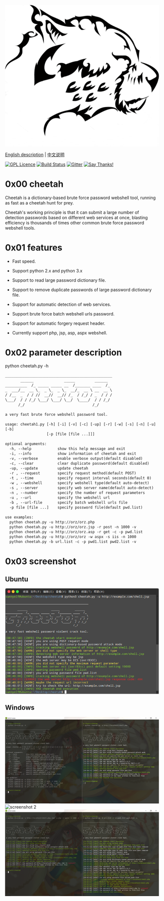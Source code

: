 ![cheetah logo](images/logo.jpg)

[English description](README.md) | [中文说明](README_zh.md)

[![GPL Licence](https://badges.frapsoft.com/os/gpl/gpl.svg?v=103)](https://opensource.org/licenses/GPL-3.0/) 
[![Build Status](https://travis-ci.org/sunnyelf/cheetah.svg?branch=master)](https://travis-ci.org/sunnyelf/cheetah)
[![Gitter](https://badges.gitter.im/Join%20Chat.svg)](https://gitter.im/cheetah-community/)
[![Say Thanks!](https://img.shields.io/badge/Say%20Thanks-!-1EAEDB.svg)](https://saythanks.io/to/sunnyelf)

# 0x00 cheetah

Cheetah is a dictionary-based brute force password webshell tool, running as fast as a cheetah hunt for prey. 

Cheetah's working principle is that it can submit a large number of detection passwords based on different web services at once, blasting efficiency is thousands of times other common brute force password webshell tools.

# 0x01 features

* Fast speed.

* Support python 2.x and python 3.x

* Support to read large password dictionary file.

* Support to remove duplicate passwords of large password dictionary file.

* Support for automatic detection of web services.

* Support brute force batch webshell urls password.

* Support for automatic forgery request header.

* Currently support php, jsp, asp, aspx webshell.

# 0x02 parameter description

python cheetah.py -h

	_________________________________________________
	       ______              _____         ______
	__________  /_ _____ _____ __  /_______ ____  /_
	_  ___/__  __ \_  _ \_  _ \_  __/_  __ \ __  __ \
	/ /__  _  / / //  __//  __// /_  / /_/ / _  / / /
	\___/  / / /_/ \___/ \___/ \__/  \____/  / / /_/
	      /_/                               /_/
	
	a very fast brute force webshell password tool.
	
	usage: cheetah1.py [-h] [-i] [-v] [-c] [-up] [-r] [-w] [-s] [-n] [-u] [-b]
	                   [-p [file [file ...]]]
	
	optional arguments:
	  -h, --help            show this help message and exit
	  -i, --info            show information of cheetah and exit
	  -v, --verbose         enable verbose output(default disabled)
	  -c, --clear           clear duplicate password(default disabled)
	  -up, --update         update cheetah
	  -r , --request        specify request method(default POST)
	  -t , --time           specify request interval seconds(default 0)
	  -w , --webshell       specify webshell type(default auto-detect)
	  -s , --server         specify web server name(default auto-detect)
	  -n , --number         specify the number of request parameters
	  -u , --url            specify the webshell url
	  -b , --url-file       specify batch webshell urls file
	  -p file [file ...]    specify possword file(default pwd.list)
	
	use examples:
	  python cheetah.py -u http://orz/orz.php
	  python cheetah.py -u http://orz/orz.jsp -r post -n 1000 -v
	  python cheetah.py -u http://orz/orz.asp -r get -c -p pwd.list
	  python cheetah.py -u http://orz/orz -w aspx -s iis -n 1000
	  python cheetah.py -b url.list -c -p pwd1.list pwd2.list -v

# 0x03 screenshot

## Ubuntu
![screenshot 4](images/4.png)

## Windows
![screenshot 1](images/1.png)
![screenshot 2](iamges/2.png)
![screenshot 3](images/3.png)


